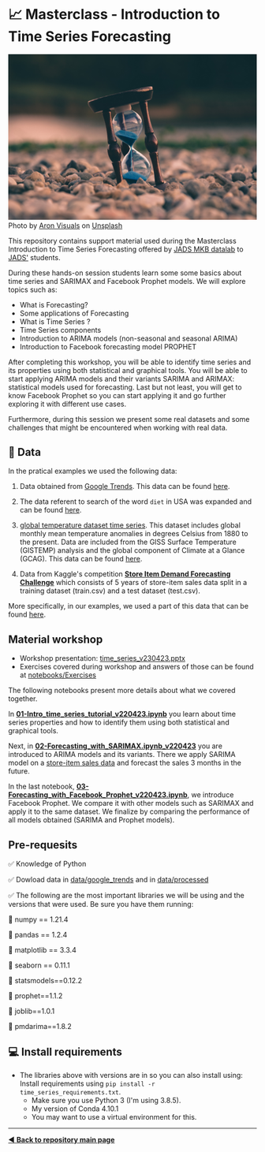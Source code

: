 # :chart_with_upwards_trend: Masterclass - Introduction to Time Series Forecasting

![](https://github.com/MKB-Datalab/workshop_ts_forecasting/blob/master/images/aron-visuals-BXOXnQ26B7o-unsplash.jpg)
Photo by <a href="https://unsplash.com/@aronvisuals?utm_source=unsplash&utm_medium=referral&utm_content=creditCopyText">Aron Visuals</a> on <a href="https://unsplash.com/@aronvisuals?utm_source=unsplash&utm_medium=referral&utm_content=creditCopyText">Unsplash</a>

This repository contains support material used during the Masterclass Introduction to Time Series Forecasting offered by [JADS MKB datalab](https://www.jadsmkbdatalab.nl/) to [JADS'](https://www.jads.nl/) students.

During these hands-on session students learn some some basics about time series and SARIMAX and Facebook Prophet models. We will explore topics such as:

* What is Forecasting?
* Some applications of Forecasting
* What is Time Series ?
* Time Series components
* Introduction to ARIMA models (non-seasonal and seasonal ARIMA)
* Introduction to Facebook forecasting model PROPHET

After completing this workshop, you will be able to identify time series and its properties using both statistical and graphical tools. You will be able to start applying ARIMA models and their variants SARIMA and ARIMAX: statistical models used for forecasting. Last but not least, you will get to know Facebook Prophet so you can start applying it and go further exploring it with different use cases.
  
Furthermore, during this session we present some real datasets and some challenges that might be encountered when working with real data.

## :file_folder: Data

In the pratical examples we used the following data:

1. Data obtained from [Google Trends](https://trends.google.com/trends/). This data can be found [here](https://github.com/MKB-Datalab/workshop_ts_forecasting/tree/master/data/google_trends).

2. The data referent to search of the word `diet` in USA was expanded and can be found [here](https://github.com/MKB-Datalab/workshop_ts_forecasting/blob/master/data/processed/diet_USA_2016_2023.csv).

3. [global temperature dataset time series](https://datahub.io/core/global-temp#data). This dataset includes global monthly mean temperature anomalies in degrees Celsius from 1880 to the present. Data are included from the GISS Surface Temperature (GISTEMP) analysis and the global component of Climate at a Glance (GCAG). This data can be found [here](https://github.com/MKB-Datalab/workshop_ts_forecasting/blob/master/data/monthly_csv.csv).

4. Data from Kaggle's competition [**Store Item Demand Forecasting Challenge**](https://www.kaggle.com/c/demand-forecasting-kernels-only) which consists of 5 years of store-item sales data split in a training dataset (train.csv) and a test dataset (test.csv). 

More specifically, in our examples, we used a part of this data that can be found [here](https://github.com/MKB-Datalab/workshop_ts_forecasting/tree/master/data/processed).

## Material workshop

* Workshop presentation: [time_series_v230423.pptx](https://github.com/MKB-Datalab/workshop_ts_forecasting/blob/master/docs/time_series_v230423.pptx)
* Exercises covered during workshop and answers of those can be found at [notebooks/Exercises](https://github.com/MKB-Datalab/workshop_ts_forecasting/tree/master/notebooks/Exercises)

The following notebooks present more details about what we covered together.

In **[01-Intro_time_series_tutorial_v220423.ipynb](https://https://github.com/MKB-Datalab/workshop_ts_forecasting/blob/master/notebooks/01-Intro_time_series_tutorial_v220423.ipynb)** you learn about time series properties and how to identify them using both statistical and graphical tools.

Next, in **[02-Forecasting_with_SARIMAX.ipynb_v220423](https://github.com/MKB-Datalab/workshop_ts_forecasting/blob/master/notebooks/02-Forecasting_with_SARIMAX.ipynb_v220423)** you are introduced to ARIMA models and its variants. There we apply SARIMA model on a [store-item sales data](https://www.kaggle.com/c/demand-forecasting-kernels-only) and forecast the sales 3 months in the future.

In the last notebook, **[03-Forecasting_with_Facebook_Prophet_v220423.ipynb](https://github.com/MKB-Datalab/workshop_ts_forecasting/blob/master/notebooks/03-Forecasting_with_Facebook_Prophet_v220423.ipynb)**, we introduce Facebook Prophet. We compare it with other models such as SARIMAX and apply it to the same dataset. We finalize by comparing the performance of all models obtained (SARIMA and Prophet models).

 
## Pre-requesits

:white_check_mark: Knowledge of Python

:white_check_mark: Dowload data in [data/google_trends](https://github.com/MKB-Datalab/workshop_ts_forecasting/tree/master/data/google_trends) and in [data/processed](https://github.com/MKB-Datalab/workshop_ts_forecasting/tree/master/data/processed)

:white_check_mark: The following are the most important libraries we will be using and the versions that were used. Be sure you have them running:

:wrench: numpy == 1.21.4

:wrench: pandas == 1.2.4

:wrench: matplotlib == 3.3.4

:wrench: seaborn == 0.11.1

:wrench: statsmodels==0.12.2

:wrench: prophet==1.1.2

:wrench: joblib==1.0.1

:wrench: pmdarima==1.8.2

## :computer: Install requirements
* The libraries above with versions are in so you can also install using: Install requirements using `pip install -r time_series_requirements.txt`.
  * Make sure you use Python 3 (I'm using 3.8.5).
  * My version of Conda 4.10.1
  * You may want to use a virtual environment for this.

-------------------------------------
[:arrow_backward: **Back to repository main page**](https://github.com/MKB-Datalab/mkbdatalab_knowledge_repository_main)
